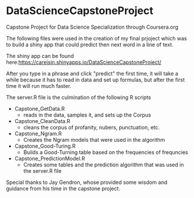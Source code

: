 # DataScienceCapstoneProject
Capstone Project for Data Science Specialization through Coursera.org

The following files were used in the creation of my final prjoject which
was to build a shiny app that could predict then next word in a line of text.

The shiny app can be found here:https://careisin.shinyapps.io/DataScienceCapstoneProject/

After you type in a phrase and click "predict" the first time, it will take a while because it has to read in data and set up formulas, but after the first time it will
run much faster.

The server.R file is the culmination of the following R scripts

* Capstone_GetData.R
   - reads in the data, samples it, and sets up the Corpus
* Capstone_CleanData.R
   - cleans the corpus of profanity, nubers, punctuation, etc.
* Capstone_Ngram.R
   - Creates the Ngram models that were used in the algorithm
* Capstone_Good-Turing.R
   - Builds a Good-Turning table based on the frequencies of frequncies
* Capstone_PredictionModel.R
   - Creates some tables and the prediction algorithm that was used in the server.R file
   
Special thanks to Jay Gendron, whose provided some wisdom and guidance from his time in
the capstone project. 

